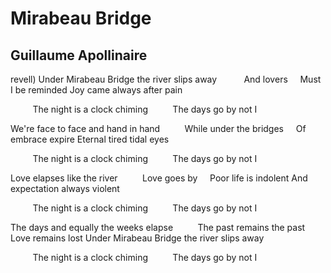# Mirabeau Bridge
## Guillaume Apollinaire
revell)
Under Mirabeau Bridge the river slips away
          And lovers
    Must I be reminded
Joy came always after pain


         The night is a clock chiming
         The days go by not I


We're face to face and hand in hand
         While under the bridges
    Of embrace expire
Eternal tired tidal eyes


         The night is a clock chiming
         The days go by not I


Love elapses like the river
         Love goes by
    Poor life is indolent
And expectation always violent


         The night is a clock chiming
         The days go by not I


The days and equally the weeks elapse
         The past remains the past
    Love remains lost
Under Mirabeau Bridge the river slips away


         The night is a clock chiming
         The days go by not I